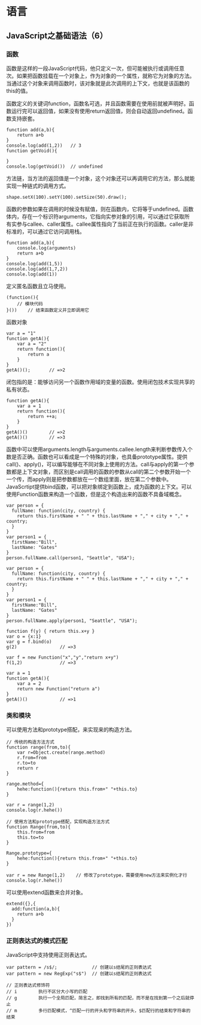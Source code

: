 # 语言
## JavaScript之基础语法（6）

### 函数
函数是这样的一段JavaScript代码，他只定义一次，但可能被执行或调用任意次。如果把函数挂载在一个对象上，作为对象的一个属性，就称它为对象的方法。当通过这个对象来调用函数时，该对象就是此次调用的上下文，也就是该函数的this的值。

函数定义的关键词function，函数名可选，并且函数需要在使用前就被声明好。函数运行完可以返回值，如果没有使用return返回值，则会自动返回undefined。函数支持嵌套。
```
function add(a,b){
    return a+b
}
console.log(add(1,2))   // 3
function getVoid(){

}
console.log(getVoid())  // undefined
```

方法链，当方法的返回值是一个对象，这个对象还可以再调用它的方法，那么就能实现一种链式的调用方式。
```
shape.setX(100).setY(100).setSize(50).draw();
```

函数的参数如果在调用的时候没有赋值，则在函数内，它将等于undefined。函数体内，存在一个标识符arguments，它指向实参对象的引用，可以通过它获取所有实参与callee、caller属性。callee属性指向了当前正在执行的函数。caller是非标准的，可以通过它访问调用栈。
```
function add(a,b){
    console.log(arguments)
    return a+b
}
console.log(add(1,5))
console.log(add(1,7,2))
console.log(add(1))
```

定义匿名函数且立马使用。
```
(function(){
    // 模块代码
}())    // 结束函数定义并立即调用它
```

函数对象
```
var a = "1"
function getA(){
    var a = "2"
    return function(){
        return a
    }
}
getA()();       // =>2
```

闭包指的是：能够访问另一个函数作用域的变量的函数。使用闭包技术实现共享的私有状态。
```
function getA(){
    var a = 1
    return function(){
        return ++a;
    }
}
getA()()        // =>2
getA()()        // =>3
```

函数中可以使用arguments.length与arguments.callee.length来判断参数传入个数是否正确。函数也可以看成是一个特殊的对象，也具备prototype属性。提供call()、apply()，可以编写能够在不同对象上使用的方法。call与apply的第一个参数都是上下文对象，而区别是call调用的函数的参数从call的第二个参数开始一个一个传，而apply则是把参数都放在一个数组里面，放在第二个参数中。JavaScrtipt提供bind函数，可以把对象绑定到函数上，成为函数的上下文。可以使用Function函数来构造一个函数，但是这个构造出来的函数不具备域概念。
```
var person = {
  fullName: function(city, country) {
    return this.firstName + " " + this.lastName + "," + city + "," + country;
  }
}
var person1 = {
  firstName:"Bill",
  lastName: "Gates"
}
person.fullName.call(person1, "Seattle", "USA");

var person = {
  fullName: function(city, country) {
    return this.firstName + " " + this.lastName + "," + city + "," + country;
  }
}
var person1 = {
  firstName:"Bill",
  lastName: "Gates"
}
person.fullName.apply(person1, "Seattle", "USA");

function f(y) { return this.x+y }
var o = {x:1}
var g = f.bind(o)
g(2)                // =>3

var f = new Function("x","y","return x+y")
f(1,2)              // =>3

var a = 1
function getA(){
    var a = 2
    return new Function("return a")
}
getA()()            // =>1
```

### 类和模块

可以使用方法和prototype搭配，来实现来的构造方法。

```
// 传统的构造方法方式
function range(from,to){
    var r=Object.create(range.method)
    r.from=from
    r.to=to
    return r
}

range.method={
    hehe:function(){return this.from+" "+this.to}
}

var r = range(1,2)
console.log(r.hehe())

// 使用方法和prototype搭配，实现构造方法方式
function Range(from,to){
    this.from=from
    this.to=to
}

Range.prototype={
    hehe:function(){return this.from+" "+this.to}
}

var r = new Range(1,2)    // 修改了prototype，需要使用new方法来实例化才行
console.log(r.hehe())
```

可以使用extend函数来合并对象。
```
extend({},{
  add:function(a,b){
    return a+b
  }
})
```

### 正则表达式的模式匹配
JavaScript中支持使用正则表达式。
```
var pattern = /s$/;				// 创建以s结尾的正则表达式
var pattern = new RegExp("s$")	// 创建以s结尾的正则表达式

// 正则表达式修饰符
// i		执行不区分大小写的匹配
// g		执行一个全局匹配，简言之，即找到所有的匹配，而不是在找到第一个之后就停止
// m		多行匹配模式，^匹配一行的开头和字符串的开头，$匹配行的结束和字符串的结束
```
